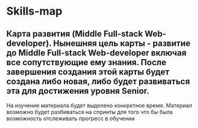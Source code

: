 # Skills-map
Карта развития (Middle Full-stack Web-developer). Нынешняя цель карты - развитие до Middle Full-stack Web-developer включая все сопутствующие ему знания. После завершения создания этой карты будет создана либо новая, либо будет развиваться эта для достижения уровня Senior.
---
На изучение материала будет выделено конкретное время. Материал возможно будет разбиваться на спринты для того что бы была возможность отслеживать прогресс в обучении
